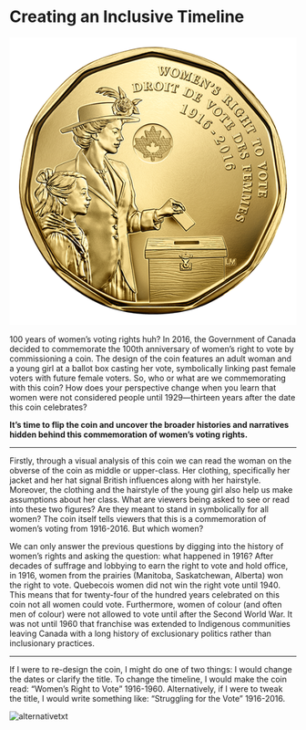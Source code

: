 # Creating an Inclusive Timeline

![Image](1916-right-to-vote-coin.png)

100 years of women’s voting rights huh? In 2016, the Government of Canada decided to commemorate the 100th anniversary of women’s right to vote by commissioning a coin.  The design of the coin features an adult woman and a young girl at a ballot box casting her vote, symbolically linking past female voters with future female voters. So, who or what are we commemorating with this coin? How does your perspective change when you learn that women were not considered people until 1929—thirteen years after the date this coin celebrates?

**It’s time to flip the coin and uncover the broader histories and narratives hidden behind this commemoration of women’s voting rights.** 

*     *     *     *  

Firstly, through a visual analysis of this coin we can read the woman on the obverse of the coin as middle or upper-class. Her clothing, specifically her jacket and her hat signal British influences along with her hairstyle. Moreover, the clothing and the hairstyle of the young girl also help us make assumptions about her class. What are viewers being asked to see or read into these two figures? Are they meant to stand in symbolically for all women? The coin itself tells viewers that this is a commemoration of women’s voting from 1916-2016. But which women?

We can only answer the previous questions by digging into the history of women’s rights and asking the question: what happened in 1916? After decades of suffrage and lobbying to earn the right to vote and hold office, in 1916, women from the prairies (Manitoba, Saskatchewan, Alberta) won the right to vote. Quebecois women did not win the right vote until 1940. This means that for twenty-four of the hundred years celebrated on this coin not all women could vote. Furthermore, women of colour (and often men of colour) were not allowed to vote until after the Second World War. It was not until 1960 that franchise was extended to Indigenous communities leaving Canada with a long history of exclusionary politics rather than inclusionary practices. 

*     *     *     *   

If I were to re-design the coin, I might do one of two things: I would change the dates or clarify the title. To change the timeline, I would make the coin read: “Women’s Right to Vote” 1916-1960. Alternatively, if I were to tweak the title, I would write something like: “Struggling for the Vote” 1916-2016. 

![alternativetxt](/img/Women_Voting_Rights_Coin.jpg)

